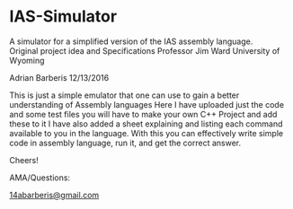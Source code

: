 # IAS-Simulator
A simulator for a simplified version of the IAS assembly language.  
Original project idea and Specifications Professor Jim Ward University of Wyoming

Adrian Barberis
12/13/2016

This is just a simple emulator that one can use to gain a better understanding of Assembly languages
Here I have uploaded just the code and some test files you will have to make your own C++ Project and add these to it I have also added 
a sheet explaining and listing each command available to you in the language.  With this you can effectively write simple code
in assembly language, run it, and get the correct answer.

Cheers!

AMA/Questions:

14abarberis@gmail.com
